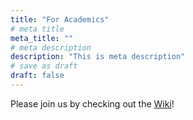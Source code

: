 ```yaml
---
title: "For Academics"
# meta title
meta_title: ""
# meta description
description: "This is meta description"
# save as draft
draft: false
---
```

Please join us by checking out the [Wiki]()!


